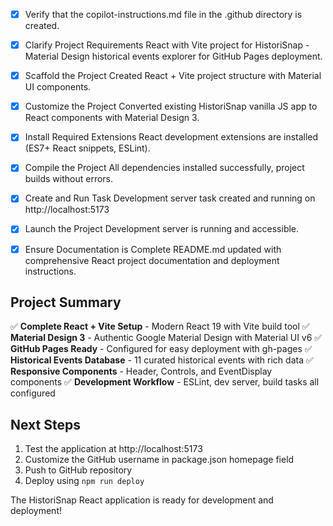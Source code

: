 <!-- HistoriSnap React Project Setup Complete -->

- [x] Verify that the copilot-instructions.md file in the .github directory is created.

- [x] Clarify Project Requirements
	React with Vite project for HistoriSnap - Material Design historical events explorer for GitHub Pages deployment.

- [x] Scaffold the Project
	Created React + Vite project structure with Material UI components.

- [x] Customize the Project
	Converted existing HistoriSnap vanilla JS app to React components with Material Design 3.

- [x] Install Required Extensions
	React development extensions are installed (ES7+ React snippets, ESLint).

- [x] Compile the Project
	All dependencies installed successfully, project builds without errors.

- [x] Create and Run Task
	Development server task created and running on http://localhost:5173

- [x] Launch the Project
	Development server is running and accessible.

- [x] Ensure Documentation is Complete
	README.md updated with comprehensive React project documentation and deployment instructions.

## Project Summary

✅ **Complete React + Vite Setup** - Modern React 19 with Vite build tool
✅ **Material Design 3** - Authentic Google Material Design with Material UI v6
✅ **GitHub Pages Ready** - Configured for easy deployment with gh-pages
✅ **Historical Events Database** - 11 curated historical events with rich data
✅ **Responsive Components** - Header, Controls, and EventDisplay components
✅ **Development Workflow** - ESLint, dev server, build tasks all configured

## Next Steps

1. Test the application at http://localhost:5173
2. Customize the GitHub username in package.json homepage field
3. Push to GitHub repository
4. Deploy using `npm run deploy`

The HistoriSnap React application is ready for development and deployment!